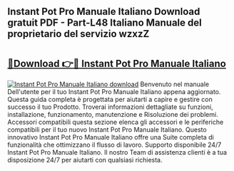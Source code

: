 ## Instant Pot Pro Manuale Italiano Download gratuit PDF - Part-L48 Italiano Manuale del proprietario del servizio wzxzZ

# <h2><a href="http://dfgezkr.blite.top/?on=Instant+Pot+Pro+Manuale+Italiano">🔗Download 👉🔴 Instant Pot Pro Manuale Italiano</a></h2>

[![Instant Pot Pro Manuale Italiano download](https://i.imgur.com/lujVjoI.png)](http://dfgezkr.blite.top/?on=Instant+Pot+Pro+Manuale+Italiano)
Benvenuto nel manuale Dell'utente per il tuo Instant Pot Pro Manuale Italiano appena aggiornato. Questa guida completa è progettata per aiutarti a capire e gestire con successo il tuo Prodotto. Troverai informazioni dettagliate su funzioni, installazione, funzionamento, manutenzione e Risoluzione dei problemi. Accessori compatibili questa sezione elenca gli accessori e le periferiche compatibili per il tuo nuovo Instant Pot Pro Manuale Italiano. Questo innovativo Instant Pot Pro Manuale Italiano offre una Suite completa di funzionalità che ottimizzano il flusso di lavoro. Supporto disponibile 24/7 Instant Pot Pro Manuale Italiano. Il nostro Team di assistenza clienti è a tua disposizione 24/7 per aiutarti con qualsiasi richiesta.
